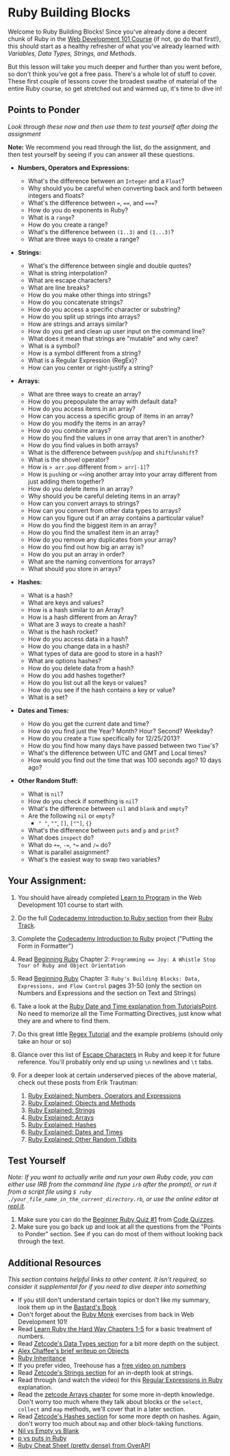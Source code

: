 # Ruby Building Blocks

<!-- *Estimated Time: 6-8 hrs* -->

Welcome to Ruby Building Blocks!  Since you've already done a decent chunk of Ruby in the [Web Development 101 Course](/web-development-101/ruby-basics) (if not, go do that first!), this should start as a healthy refresher of what you've already learned with *Variables, Data Types, Strings, and Methods*.  

But this lesson will take you much deeper and further than you went before, so don't think you've got a free pass.  There's a whole lot of stuff to cover.  These first couple of lessons cover the broadest swathe of material of the entire Ruby course, so get stretched out and warmed up, it's time to dive in!

## Points to Ponder

*Look through these now and then use them to test yourself after doing the assignment*
 

**Note:** We recommend you read through the list, do the assignment, and then test yourself by seeing if you can answer all these questions.

* **Numbers, Operators and Expressions:**

    * What's the difference between an `Integer` and a `Float`?
    * Why should you be careful when converting back and forth between integers and floats?
    * What's the difference between `=`, `==`, and `===`?
    * How do you do exponents in Ruby?
    * What is a `range`?
    * How do you create a range?
    * What's the difference between `(1..3)` and `(1...3)`?
    * What are three ways to create a range?

* **Strings:**

    * What's the difference between single and double quotes?
    * What is string interpolation?
    * What are escape characters?
    * What are line breaks?
    * How do you make other things into strings?
    * How do you concatenate strings?
    * How do you access a specific character or substring?
    * How do you split up strings into arrays?
    * How are strings and arrays similar?
    * How do you get and clean up user input on the command line?
    * What does it mean that strings are "mutable" and why care?
    * What is a symbol?
    * How is a symbol different from a string?
    * What is a Regular Expression (RegEx)?
    * How can you center or right-justify a string?

* **Arrays:**
  
    * What are three ways to create an array?
    * How do you prepopulate the array with default data?
    * How do you access items in an array?
    * How can you access a specific group of items in an array?
    * How do you modify the items in an array?
    * How do you combine arrays? 
    * How do you find the values in one array that aren't in another?
    * How do you find values in both arrays?
    * What is the difference between `push`/`pop` and `shift`/`unshift`?
    * What is the shovel operator?
    * How is `> arr.pop` different from `> arr[-1]`?
    * How is `push`ing or `<<`ing another array into your array different from just adding them together?
    * How do you delete items in an array?
    * Why should you be careful deleting items in an array?
    * How can you convert arrays to strings?
    * How can you convert from other data types to arrays?
    * How can you figure out if an array contains a particular value?
    * How do you find the biggest item in an array?
    * How do you find the smallest item in an array?
    * How do you remove any duplicates from your array?
    * How do you find out how big an array is?
    * How do you put an array in order?
    * What are the naming conventions for arrays?
    * What should you store in arrays?

* **Hashes:**

    * What is a hash?
    * What are keys and values?
    * How is a hash similar to an Array?
    * How is a hash different from an Array?
    * What are 3 ways to create a hash?
    * What is the hash rocket?
    * How do you access data in a hash?
    * How do you change data in a hash?
    * What types of data are good to store in a hash?
    * What are options hashes?
    * How do you delete data from a hash?
    * How do you add hashes together?
    * How do you list out all the keys or values?
    * How do you see if the hash contains a key or value?
    * What is a set?

* **Dates and Times:**

    * How do you get the current date and time?
    * How do you find just the Year?  Month? Hour? Second? Weekday?
    * How do you create a `Time` specifically for 12/25/2013?  
    * How do you find how many days have passed between two `Time`'s?
    * What's the difference between UTC and GMT and Local times?
    * How would you find out the time that was 100 seconds ago? 10 days ago?

* **Other Random Stuff:**

  * What is `nil`?
  * How do you check if something is `nil`?
  * What's the difference between `nil` and `blank` and `empty`?
  * Are the following `nil` or `empty`?
      * `" "`, `""`, `[]`, `[""]`, `{}` 
  * What's the difference between `puts` and `p` and `print`?
  * What does `inspect` do?
  * What do `+=`, `-=`, `*=` and `/=` do?
  * What is parallel assignment?
  * What's the easiest way to swap two variables?

## Your Assignment:

1. You should have already completed [Learn to Program](http://pine.fm/LearnToProgram/) in the Web Development 101 course to start with.
2. Do the full [Codecademy Introduction to Ruby section](http://www.codecademy.com/courses/ruby-beginner-en-d1Ylq/0/1) from their [Ruby Track](http://www.codecademy.com/tracks/ruby).
3. Complete the [Codecademy Introduction to Ruby](http://www.codecademy.com/courses/ruby-beginner-en-MxXx5/0/1) project ("Putting the Form in Formatter")
4. Read [Beginning Ruby](http://beginningruby.org/) Chapter 2: `Programming == Joy: A Whistle Stop Tour of Ruby and Object Orientation`
5. Read [Beginning Ruby](http://beginningruby.org/) Chapter 3: `Ruby's Building Blocks: Data, Expressions, and Flow Control` pages 31-50 (only the section on Numbers and Expressions and the section on Text and Strings)
6. Take a look at the [Ruby Date and Time explanation from TutorialsPoint](http://www.tutorialspoint.com/ruby/ruby_date_time.htm).  No need to memorize all the Time Formatting Directives, just know what they are and where to find them.
7. Do this great little [Regex Tutorial](http://regexone.com/) and the example problems (should only take an hour or so) 
8. Glance over this list of [Escape Characters](http://www.java2s.com/Code/Ruby/String/EscapeCharacterslist.htm) in Ruby and keep it for future reference.  You'll probably only end up using `\n` newlines and `\t` tabs.
9. For a deeper look at certain underserved pieces of the above material, check out these posts from Erik Trautman:

    1. [Ruby Explained: Numbers, Operators and Expressions](http://www.eriktrautman.com/posts/ruby-explained-numbers-operators-and-expressions)
    2. [Ruby Explained: Objects and Methods](http://www.eriktrautman.com/posts/ruby-explained-objects-and-methods)
    3. [Ruby Explained: Strings](http://www.eriktrautman.com/posts/ruby-explained-strings)
    4. [Ruby Explained: Arrays](http://www.eriktrautman.com/posts/ruby-explained-arrays)
    5. [Ruby Explained: Hashes](http://www.eriktrautman.com/posts/ruby-explained-hashes)
    6. [Ruby Explained: Dates and Times](http://www.eriktrautman.com/posts/ruby-explained-dates-and-times)
    6. [Ruby Explained: Other Random Tidbits](http://www.eriktrautman.com/posts/ruby-explained-other-random-tidbits)


## Test Yourself

*Note: If you want to actually write and run your own Ruby code, you can either use IRB from the command line (type `irb` after the prompt), or run it from a script file using `$ ruby ./your_file_name_in_the_current_directory.rb`, or use the online editor at [repl.it](http://repl.it/languages/Ruby).*

1. Make sure you can do the [Beginner Ruby Quiz #1](http://www.codequizzes.com/ruby/beginner/variables-strings-numbers) from [Code Quizzes](http://www.codequizzes.com/).
2. Make sure you go back up and look at all the questions from the "Points to Ponder" section.  See if you can do most of them without looking back through the text.

## Additional Resources

*This section contains helpful links to other content. It isn't required, so consider it supplemental for if you need to dive deeper into something*


* If you still don't understand certain topics or don't like my summary, look them up in the [Bastard's Book](http://ruby.bastardsbook.com/)
* Don't forget about the [Ruby Monk](http://rubymonk.com/) exercises from back in Web Development 101!
* Read [Learn Ruby the Hard Way Chapters 1-5](http://ruby.learncodethehardway.org/book/ex3.html) for a basic treatment of numbers.
* Read [Zetcode's Data Types section](http://zetcode.com/lang/rubytutorial/datatypes/) for a bit more depth on the subject.
* [Alex Chaffee's brief writeup on Objects](http://codelikethis.com/lessons/learn_to_code/objects)
* [Ruby Inheritance](http://rubylearning.com/satishtalim/ruby_inheritance.html)
* If you prefer video, Treehouse has a [free video on numbers](http://teamtreehouse.com/library/programming/ruby-foundations/numbers/creating-numbers)
* Read [Zetcode's Strings section](http://zetcode.com/lang/rubytutorial/strings/) for an in-depth look at strings.
* Read through (and watch the video) for this [Regular Expressions in Ruby](http://net.tutsplus.com/tutorials/ruby/ruby-for-newbies-regular-expressions/) explanation.
* Read the [zetcode Arrays chapter](http://zetcode.com/lang/rubytutorial/arrays/) for some more in-depth knowledge.  Don't worry too much where they talk about blocks or the `select`, `collect` and `map` methods, we'll cover that in a later section.
* Read [Zetcode's Hashes section](http://zetcode.com/lang/rubytutorial/hashes/) for some more depth on hashes.  Again, don't worry too much about `map` and other block-taking functions.
* [Nil vs Empty vs Blank](http://stackoverflow.com/questions/885414/a-concise-explanation-of-nil-v-empty-v-blank-in-ruby-on-rails)
* [p vs puts in Ruby](http://stackoverflow.com/questions/1255324/p-vs-puts-in-ruby)
* [Ruby Cheat Sheet (pretty dense) from OverAPI](http://overapi.com/ruby)
